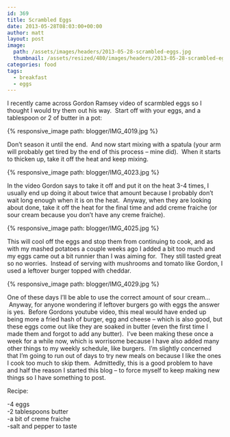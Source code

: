 ```yaml
---
id: 369
title: Scrambled Eggs
date: 2013-05-28T08:03:00+00:00
author: matt
layout: post
image: 
  path: /assets/images/headers/2013-05-28-scrambled-eggs.jpg
  thumbnail: /assets/resized/480/images/headers/2013-05-28-scrambled-eggs.jpg
categories: food
tags:
  - breakfast
  - eggs
---
```

I recently came across Gordon Ramsey video of scarmbled eggs so I thought I would try them out his way. &nbsp;Start off with your eggs, and a tablespoon or 2 of butter in a pot:


{% responsive_image path: blogger/IMG_4019.jpg %}


Don&#8217;t season it until the end. &nbsp;And now start mixing with a spatula (your arm will probably get tired by the end of this process &#8211; mine did). &nbsp;When it starts to thicken up, take it off the heat and keep mixing.


{% responsive_image path: blogger/IMG_4023.jpg %}


In the video Gordon says to take it off and put it on the heat 3-4 times, I usually end up doing it about twice that amount because I probably don&#8217;t wait long enough when it is on the heat. &nbsp;Anyway, when they are looking about done, take it off the heat for the final time and add creme fraiche (or sour cream because you don&#8217;t have any creme fraiche).


{% responsive_image path: blogger/IMG_4025.jpg %}


This will cool off the eggs and stop them from continuing to cook, and as with my mashed potatoes a couple weeks ago I added a bit too much and my eggs came out a bit runnier than I was aiming for. &nbsp;They still tasted great so no worries. &nbsp;Instead of serving with mushrooms and tomato like Gordon, I used a leftover burger topped with cheddar.


{% responsive_image path: blogger/IMG_4029.jpg %}


One of these days I&#8217;ll be able to use the correct amount of sour cream&#8230; &nbsp;Anyway, for anyone wondering if leftover burgers go with eggs the answer is yes. &nbsp;Before Gordons youtube video, this meal would have ended up being more a fried hash of burger, egg and cheese &#8211; which is also good, but these eggs come out like they are soaked in butter (even the first time I made them and forgot to add any butter). &nbsp;I&#8217;ve been making these once a week for a while now, which is worrisome because I have also added many other things to my weekly schedule, like burgers. &nbsp;I&#8217;m slightly concerned that I&#8217;m going to run out of days to try new meals on because I like the ones I cook too much to skip them. &nbsp;Admittedly,&nbsp;this is a good problem to have and half the reason I started this blog &#8211; to force myself to keep making new things so I have something to post.

Recipe:

-4 eggs  
-2 tablespoons butter  
-a bit of creme fraiche  
-salt and pepper to taste

